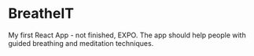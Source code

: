 # BreatheIT
My first React App - not finished, EXPO.
The app should help people with guided breathing and meditation techniques.
